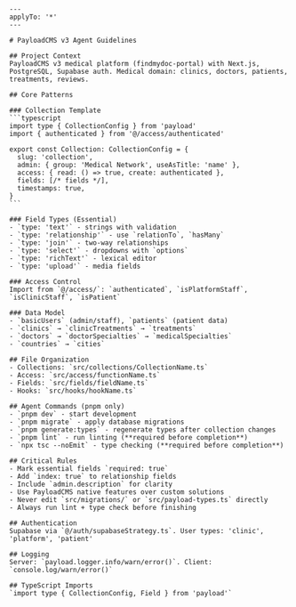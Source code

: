 ````instructions
---
applyTo: '*'
---

# PayloadCMS v3 Agent Guidelines

## Project Context
PayloadCMS v3 medical platform (findmydoc-portal) with Next.js, PostgreSQL, Supabase auth. Medical domain: clinics, doctors, patients, treatments, reviews.

## Core Patterns

### Collection Template
```typescript
import type { CollectionConfig } from 'payload'
import { authenticated } from '@/access/authenticated'

export const Collection: CollectionConfig = {
  slug: 'collection',
  admin: { group: 'Medical Network', useAsTitle: 'name' },
  access: { read: () => true, create: authenticated },
  fields: [/* fields */],
  timestamps: true,
}
```

### Field Types (Essential)
- `type: 'text'` - strings with validation
- `type: 'relationship'` - use `relationTo`, `hasMany`
- `type: 'join'` - two-way relationships
- `type: 'select'` - dropdowns with `options`
- `type: 'richText'` - lexical editor
- `type: 'upload'` - media fields

### Access Control
Import from `@/access/`: `authenticated`, `isPlatformStaff`, `isClinicStaff`, `isPatient`

### Data Model
- `basicUsers` (admin/staff), `patients` (patient data)
- `clinics` → `clinicTreatments` → `treatments`
- `doctors` → `doctorSpecialties` → `medicalSpecialties`
- `countries` → `cities`

## File Organization
- Collections: `src/collections/CollectionName.ts`
- Access: `src/access/functionName.ts`
- Fields: `src/fields/fieldName.ts`
- Hooks: `src/hooks/hookName.ts`

## Agent Commands (pnpm only)
- `pnpm dev` - start development
- `pnpm migrate` - apply database migrations
- `pnpm generate:types` - regenerate types after collection changes
- `pnpm lint` - run linting (**required before completion**)
- `npx tsc --noEmit` - type checking (**required before completion**)

## Critical Rules
- Mark essential fields `required: true`
- Add `index: true` to relationship fields
- Include `admin.description` for clarity
- Use PayloadCMS native features over custom solutions
- Never edit `src/migrations/` or `src/payload-types.ts` directly
- Always run lint + type check before finishing

## Authentication
Supabase via `@/auth/supabaseStrategy.ts`. User types: 'clinic', 'platform', 'patient'

## Logging
Server: `payload.logger.info/warn/error()`. Client: `console.log/warn/error()`

## TypeScript Imports
`import type { CollectionConfig, Field } from 'payload'`
````
